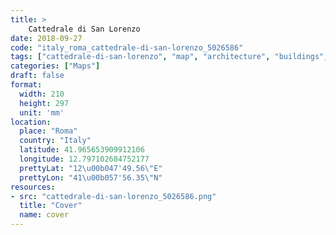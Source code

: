 ```yaml
---
title: > 
    Cattedrale di San Lorenzo
date: 2018-09-27
code: "italy_roma_cattedrale-di-san-lorenzo_5026586"
tags: ["cattedrale-di-san-lorenzo", "map", "architecture", "buildings", "Roma", "Italy"]
categories: ["Maps"]
draft: false
format:
  width: 210
  height: 297
  unit: 'mm'
location:
  place: "Roma"
  country: "Italy"
  latitude: 41.965653909912106
  longitude: 12.797102684752177
  prettyLat: "12\u00b047'49.56\"E"
  prettyLon: "41\u00b057'56.35\"N"
resources:
- src: "cattedrale-di-san-lorenzo_5026586.png"
  title: "Cover"
  name: cover
---
```

